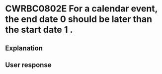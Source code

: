 # CWRBC0802E For a calendar event, the end date 0 should be later than the start date 1 .

## Explanation

## User response